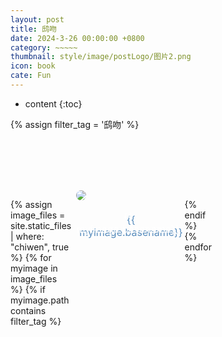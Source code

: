 ```yaml
---
layout: post
title: 鸱吻
date: 2024-3-26 00:00:00 +0800
category: ~~~~~
thumbnail: style/image/postLogo/图片2.png
icon: book
cate: Fun
---
```



* content
{:toc}


{% assign filter_tag = '鸱吻' %}

<style type="text/css">

  .title{
    font-size:1.0rem;
    text-align:center;
    text-indent:0rem !important; 
    color:white;
    text-shadow: 5px 5px #558ABB;
  }
  .wen_div
  {
  }
</style>

<br><br>
<br><br>
<div style="display:grid;grid-template-columns: 1.5fr 1fr 1fr 1fr 1fr 1.2fr; gap:8px; ">

{% assign image_files = site.static_files | where: "chiwen", true %}
{% for myimage in image_files    %}
    {% if myimage.path contains  filter_tag    %}  

<div class="wen_div">
<img class="at-img" style="border-radius:8px" src="{{ myimage.path | prepend: site.baseurl }} ">  
<p class="title"> {{ myimage.basename}}  </p>
</div>

  {% endif %}      
{% endfor %}

</div>


<script>
var get_random_color_str=()=>{
  return `rgb(${Math.floor(Math.random()*255)} ${Math.floor(Math.random()*255)} ${Math.floor(Math.random()*255)} / ${Math.floor(Math.random()*100)}%)`
}
var get_random_color_str_bright=()=>{
  return `rgb(${Math.floor(Math.random()*255)} ${Math.floor(Math.random()*255)} ${Math.floor(Math.random()*255)} / 100%)`
}

window.onload = function() {
  $(".post-container").css("max-width","1800px")
  $(".post-container .post-content").css("box-shadow",`${get_random_color_str()}  18px 0px,${get_random_color_str()}  35px 0px,${get_random_color_str()} 45px 0px, ${get_random_color_str()}  50px 0px, ${get_random_color_str()} 55px 0px`)





  $("#footer").remove()
  $("#header").css("backdrop-filter","blur(51px) saturate(13)")
  $("#header").css("z-index","16")
  $("#header").empty()
  $(".page-page")[0].remove()
  $(".navigation").empty()
  $(".a-container").append("<div><div style='margin:0 auto;margin-top:5%; width:85%; text-align:center;font-size:3.5rem'><span  style='color:white;'>Louis  Kahn</span></div> </div>")


  $(".title").css( "text-shadow",`${5}px 5px ${get_random_color_str()}`)
  $(".title").css( "color",`${get_random_color_str()}`)

}
</script>